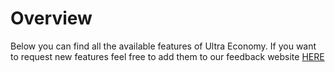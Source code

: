 # Overview
Below you can find all the available features of Ultra Economy. If you want to request new features feel free to add them to our feedback website [HERE](https://feedback.techscode.de/) <!--- <<<<<<< ADD THE RIGHT LINK TO THE PLUGIN SECTION OF THE FEEDBACK WEBSITE -->
